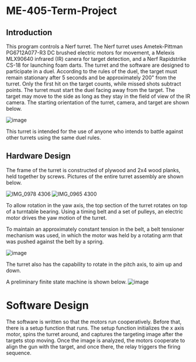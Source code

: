 # ME-405-Term-Project


## Introduction

This program controls a Nerf turret. The Nerf turret uses Ametek-Pittman PG6712A077-R3 DC brushed electric motors for movement, a Melexis MLX90640 infrared (IR) canera for target detection, and a Nerf Rapidstrike CS-18 for launching foam darts. The turret and the software are designed to participate in a duel. According to the rules of the duel, the target must remain stationary after 5 seconds and be approximately 200" from the turret. Only the first hit on the target counts, while missed shots subtract points. The turret must start the duel facing away from the target. The target may move to the side as long as they stay in the field of view of the IR camera. The starting orientation of the turret, camera, and target are shown below. 

![image](https://user-images.githubusercontent.com/91160149/226514788-aae2918d-4371-4c49-b76a-7a5b6c7b3d77.png)

This turret is intended for the use of anyone who intends to battle against other turrets using the same duel rules.

## Hardware Design

The frame of the turret is constructed of plywood and 2x4 wood planks, held together by screws.
Pictures of the entire turret assembly are shown below.

![IMG_0978 4306](https://user-images.githubusercontent.com/91160149/226517562-6e7b5019-93d5-45b8-b0d3-6c8df30d8273.jpg)
![IMG_0965 4300](https://user-images.githubusercontent.com/91160149/226517597-f2b2bd48-6b48-4603-8f99-092c77d7a852.jpg)

To allow rotation in the yaw axis, the top section of the turret rotates on top of a turntable bearing. Using a timing belt and a set of pulleys, an electric motor drives the yaw motion of the turret. 

To maintain an approximately constant tension in the belt, a belt tensioner mechanism was used, in which the motor was held by a rotating arm that was pushed against the belt by a spring.

![image](https://user-images.githubusercontent.com/91160149/226520315-58caa573-6660-4114-a34c-4300239e11e9.png)


The turret also has the capability to rotate in the pitch axis, to aim up and down. 

A preliminary finite state machine is shown below.
![image](https://user-images.githubusercontent.com/91160149/222659616-70aec763-9652-46c0-8a5b-9024be7f3c49.png)


# Software Design

The software is written so that the motors run cooperatively. Before that, there is a setup function that runs. The setup function initializes the x axis motor, spins the turret around, and captures the targeting image after the targets stop moving. Once the image is analyzed, the motors cooperate to align the gun with the target, and once there, the relay triggers the firing sequence.
